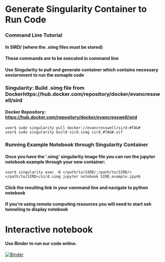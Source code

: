 
# Generate Singularity Container to Run Code
### Command Line Tutorial
#### In SIRD/ (where the .simg files must be stored)
#### These commands are to be executed in command line
#### Use Singularity to pull and generate container which contains necessary enviornment to run the exmaple code

### Singularity: Build .simg file from Dockerhttps://hub.docker.com/repository/docker/evancresswell/sird
#### Docker Repository: https://hub.docker.com/repository/docker/evancresswell/sird
    user$ sudo singularity pull docker://evancresswell/sird:#TAG#
    user$ sudo singularity build sird.simg sird_#TAG#.sif 
### Running Example Notebook through Singularity Container
#### Once you have the '.simg' singularity image file you can run the jupyter notebook example through your new container:
    user$ singularity exec -B </path/to/SIRD/:/path/to/SIRD/> </path/to/SIRD>/sird.simg jupyter notebook SIRD_example.ipynb
####	 Click the resulting link in your command line and navigate to python notebook
####	 If you're using remote computing resources you will need to start ssh tunneling to display notebook

# Interactive notebook
#### Use Binder to run our code online.
[![Binder](https://mybinder.org/badge_logo.svg)](https://mybinder.org/v2/gh/nihcompmed/SIRD/master)
